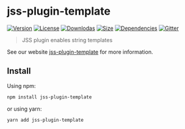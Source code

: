 # jss-plugin-template

[![Version](https://img.shields.io/npm/v/jss-plugin-template.svg?style=flat)](https://npmjs.org/package/jss-plugin-template)
[![License](https://img.shields.io/npm/l/jss-plugin-template.svg?style=flat)](https://github.com/cssinjs/jss/blob/master/LICENSE)
[![Downlodas](https://img.shields.io/npm/dm/jss-plugin-template.svg?style=flat)](https://npmjs.org/package/jss-plugin-template)
[![Size](https://img.shields.io/bundlephobia/minzip/jss-plugin-template.svg?style=flat)](https://npmjs.org/package/jss-plugin-template)
[![Dependencies](https://img.shields.io/david/cssinjs/jss.svg?path=packages%2Fjss-plugin-template&style=flat)](https://npmjs.org/package/jss-plugin-template)
[![Gitter](https://badges.gitter.im/JoinChat.svg)](https://gitter.im/cssinjs/lobby)

> JSS plugin enables string templates

See our website [jss-plugin-template](https://cssinjs.org/jss-plugin-template?v=v10.0.0-alpha.21) for more information.

## Install

Using npm:

```sh
npm install jss-plugin-template
```

or using yarn:

```sh
yarn add jss-plugin-template
```
